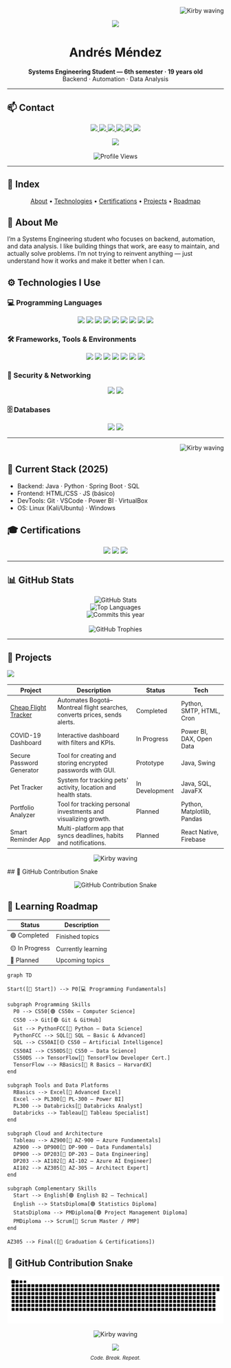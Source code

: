 <!-- Kirby floating at the top right -->
<p align="right">
  <img src="https://i.ibb.co/7dDQ7d4X/Sin-t-tulo.png" width="90px" alt="Kirby waving" />
</p>
<div align="center">
  <img src="https://capsule-render.vercel.app/api?type=waving&color=gradient&height=100&section=header"/>
  <br>
</div>

<h1 align="center">Andrés Méndez</h1>

<p align="center">
  <strong>Systems Engineering Student — 6th semester · 19 years old</strong><br>
  Backend · Automation · Data Analysis
</p>

---


## 📫 Contact

<p align="center">
  <a href="mailto:contrerandres001@gmail.com">
    <img src="https://img.shields.io/badge/Email-contrerandres001@gmail.com-red?style=for-the-badge&logo=gmail&logoColor=white" />
  </a>
  <a href="https://github.com/AndresContreras1034">
    <img src="https://img.shields.io/badge/GitHub-AndresContreras1034-black?style=for-the-badge&logo=github" />
  </a>
  <a href="https://www.linkedin.com/in/andres-contreras-mendez" target="_blank">
    <img src="https://img.shields.io/badge/LinkedIn-Andrés_Contreras-0A66C2?style=for-the-badge&logo=linkedin&logoColor=white" />
  </a>
  <a href="https://www.computrabajo.com.co/cvs-de-andres-contreras" target="_blank">
    <img src="https://img.shields.io/badge/Computrabajo-CV-blue?style=for-the-badge&logo=readme&logoColor=white" />
  </a>
  <a href="https://drive.google.com/your_cv_url_aqui">
    <img src="https://img.shields.io/badge/CV-Download_Resume-blue?style=for-the-badge&logo=readme&logoColor=white" />
  </a>
  <a href="#">
    <img src="https://img.shields.io/badge/Discord-.afcm01-5865F2?style=for-the-badge&logo=discord&logoColor=white" />
  </a>
</p>

<p align="center">
  <a href="https://open.spotify.com/track/7pofG9kjEbLdaY3OkqP25m">
    <img src="https://img.shields.io/badge/Now_Playing-Piel_de_Cordero-1DB954?style=flat-square&logo=spotify&logoColor=white" />
  </a>
</p>

<p align="center">
  <img src="https://komarev.com/ghpvc/?username=AndresContreras1034&label=Profile%20views&color=lightgray" alt="Profile Views" />
</p>


---
## 📌 Index

<p align="center">
  <a href="#about-me">About</a> •
  <a href="#technologies-i-use">Technologies</a> •
  <a href="#certifications">Certifications</a> •
  <a href="#projects">Projects</a> •
  <a href="#learning-roadmap">Roadmap</a>
</p>


## 🧠 About Me

I’m a Systems Engineering student who focuses on backend, automation, and data analysis. I like building things that work, are easy to maintain, and actually solve problems. I’m not trying to reinvent anything — just understand how it works and make it better when I can.
## ⚙️ Technologies I Use

### 💻 Programming Languages

<p align="center">
  <img src="https://img.shields.io/badge/Python-FFD43B?style=for-the-badge&logo=python&logoColor=black" />
  <img src="https://img.shields.io/badge/Java-007396?style=for-the-badge&logo=java&logoColor=white" />
  <img src="https://img.shields.io/badge/JavaScript-F7DF1E?style=for-the-badge&logo=javascript&logoColor=black" />
  <img src="https://img.shields.io/badge/C-00599C?style=for-the-badge&logo=c&logoColor=white" />
  <img src="https://img.shields.io/badge/C++-00599C?style=for-the-badge&logo=c%2B%2B&logoColor=white" />
  <img src="https://img.shields.io/badge/MATLAB-0076A8?style=for-the-badge&logo=mathworks&logoColor=white" />
  <img src="https://img.shields.io/badge/HTML5-E34F26?style=for-the-badge&logo=html5&logoColor=white" />
  <img src="https://img.shields.io/badge/CSS3-1572B6?style=for-the-badge&logo=css3&logoColor=white" />
  <img src="https://img.shields.io/badge/MongoDB-47A248?style=for-the-badge&logo=mongodb&logoColor=white" />
</p>


### 🛠️ Frameworks, Tools & Environments

<p align="center">
  <img src="https://img.shields.io/badge/Spring_Boot-6DB33F?style=for-the-badge&logo=springboot&logoColor=white" />
  <img src="https://img.shields.io/badge/Git-F05032?style=for-the-badge&logo=git&logoColor=white" />
  <img src="https://img.shields.io/badge/Power_BI-F2C811?style=for-the-badge&logo=powerbi&logoColor=black" />
  <img src="https://img.shields.io/badge/Arduino-00979D?style=for-the-badge&logo=arduino&logoColor=white" />
  <img src="https://img.shields.io/badge/Blender-F5792A?style=for-the-badge&logo=blender&logoColor=white" />
  <img src="https://img.shields.io/badge/Unreal_Engine-313131?style=for-the-badge&logo=unrealengine&logoColor=white" />
  <img src="https://img.shields.io/badge/VirtualBox-183A61?style=for-the-badge&logo=virtualbox&logoColor=white" />
</p>

### 🔐 Security & Networking

<p align="center">
  <img src="https://img.shields.io/badge/Kali_Linux-557C94?style=for-the-badge&logo=kalilinux&logoColor=white" />
  <img src="https://img.shields.io/badge/Packet_Tracer-1BA0E2?style=for-the-badge&logo=cisco&logoColor=white" />
</p>

### 🗄️ Databases

<p align="center">
  <img src="https://img.shields.io/badge/MySQL-4479A1?style=for-the-badge&logo=mysql&logoColor=white" />
  <img src="https://img.shields.io/badge/SQLite-003B57?style=for-the-badge&logo=sqlite&logoColor=white" />
</p>

---

<!-- Kirby waving in certifications -->
<p align="right">
  <img src="https://media.tenor.com/SVbG3gqVMBgAAAAj/kirby-wave.gif" width="90px" alt="Kirby waving" />
</p>

## 🧰 Current Stack (2025)

- Backend: Java · Python · Spring Boot · SQL
- Frontend: HTML/CSS · JS (básico)
- DevTools: Git · VSCode · Power BI · VirtualBox
- OS: Linux (Kali/Ubuntu) · Windows



## 🎓 Certifications

<p align="center">
  <img src="https://img.shields.io/badge/CS50x-Harvard-8A1538?style=for-the-badge&logo=harvard&logoColor=white" />
  <img src="https://img.shields.io/badge/Statistics_Diploma-UPC-orange?style=for-the-badge&logo=academia&logoColor=white" />
  <img src="https://img.shields.io/badge/Microsoft_Power_BI-Coming_Soon-yellow?style=for-the-badge&logo=microsoftpowerbi&logoColor=black" />
</p>

---

## 📊 GitHub Stats

<div align="center">

<!-- Estadísticas generales -->
<img height="160" src="https://github-readme-stats.vercel.app/api?username=AndresContreras1034&show_icons=true&theme=tokyonight&include_all_commits=true&count_private=true" alt="GitHub Stats" />
<br>

<!-- Lenguajes más usados -->
<img height="160" src="https://github-readme-stats.vercel.app/api/top-langs/?username=AndresContreras1034&layout=compact&theme=tokyonight" alt="Top Languages" />
<br>

<!-- Commits del año (shields.io) -->
<img src="https://img.shields.io/github/commit-activity/y/AndresContreras1034?label=Commits%20this%20year&color=blueviolet" alt="Commits this year" />
<br><br>

<!-- Trofeos visuales -->
<img src="https://github-profile-trophy.vercel.app/?username=AndresContreras1034&theme=tokyonight&no-frame=true&margin-w=10" alt="GitHub Trophies" />

</div>

---

## 🚀 Projects
<img src="https://media.giphy.com/media/UqZP58Q7Wv3cU/giphy.gif" width="30px"/>


<table align="center">
<thead>
<tr>
<th>Project</th>
<th>Description</th>
<th>Status</th>
<th>Tech</th>
</tr>
</thead>
<tbody>
<tr>
<td><a href="https://github.com/AndresContreras1034/rastreador_vuelos">Cheap Flight Tracker</a></td>
<td>Automates Bogotá–Montreal flight searches, converts prices, sends alerts.</td>
<td>Completed</td>
<td>Python, SMTP, HTML, Cron</td>
</tr>
<tr>
<td>COVID-19 Dashboard</td>
<td>Interactive dashboard with filters and KPIs.</td>
<td>In Progress</td>
<td>Power BI, DAX, Open Data</td>
</tr>
<tr>
<td>Secure Password Generator</td>
<td>Tool for creating and storing encrypted passwords with GUI.</td>
<td>Prototype</td>
<td>Java, Swing</td>
</tr>
<tr>
<td>Pet Tracker</td>
<td>System for tracking pets' activity, location and health stats.</td>
<td>In Development</td>
<td>Java, SQL, JavaFX</td>
</tr>
<tr>
<td>Portfolio Analyzer</td>
<td>Tool for tracking personal investments and visualizing growth.</td>
<td>Planned</td>
<td>Python, Matplotlib, Pandas</td>
</tr>
<tr>
<td>Smart Reminder App</td>
<td>Multi-platform app that syncs deadlines, habits and notifications.</td>
<td>Planned</td>
<td>React Native, Firebase</td>
</tr>
</tbody>
</table>

<p align="center">
  <img src="https://media.tenor.com/SVbG3gqVMBgAAAAj/kirby-wave.gif" width="100px" alt="Kirby waving" />
</p>
## 🐍 GitHub Contribution Snake

<p align="center">
  <img src="https://raw.githubusercontent.com/AndresContreras1034/snk/output/github-user-contribution.svg" alt="GitHub Contribution Snake" />

</p>


## 🎯 Learning Roadmap

| Status       | Description     |
|--------------|-----------------|
| 🟢 Completed | Finished topics |
| 🟡 In Progress | Currently learning |
| 🔴 Planned   | Upcoming topics |

```mermaid
graph TD

Start([🚀 Start]) --> P0[💻 Programming Fundamentals]

subgraph Programming Skills
  P0 --> CS50[🟢 CS50x – Computer Science]
  CS50 --> Git[🟢 Git & GitHub]
  Git --> PythonFCC[🔴 Python – Data Science]
  PythonFCC --> SQL[🔴 SQL – Basic & Advanced]
  SQL --> CS50AI[🟡 CS50 – Artificial Intelligence]
  CS50AI --> CS50DS[🔴 CS50 – Data Science]
  CS50DS --> TensorFlow[🔴 TensorFlow Developer Cert.]
  TensorFlow --> RBasics[🔴 R Basics – HarvardX]
end

subgraph Tools and Data Platforms
  RBasics --> Excel[🔴 Advanced Excel]
  Excel --> PL300[🔴 PL-300 – Power BI]
  PL300 --> Databricks[🔴 Databricks Analyst]
  Databricks --> Tableau[🔴 Tableau Specialist]
end

subgraph Cloud and Architecture
  Tableau --> AZ900[🔴 AZ-900 – Azure Fundamentals]
  AZ900 --> DP900[🔴 DP-900 – Data Fundamentals]
  DP900 --> DP203[🔴 DP-203 – Data Engineering]
  DP203 --> AI102[🔴 AI-102 – Azure AI Engineer]
  AI102 --> AZ305[🔴 AZ-305 – Architect Expert]
end

subgraph Complementary Skills
  Start --> English[🟢 English B2 – Technical]
  English --> StatsDiploma[🟢 Statistics Diploma]
  StatsDiploma --> PMDiploma[🟢 Project Management Diploma]
  PMDiploma --> Scrum[🔴 Scrum Master / PMP]
end

AZ305 --> Final([🏁 Graduation & Certifications])

```
## 🐍 GitHub Contribution Snake

<p align="center">
  <img src="https://raw.githubusercontent.com/AndresContreras1034/snake/output/github-contribution-grid-snake.svg" alt="GitHub Contribution Snake Animation" />
</p>




<p align="center">
  <img src="https://media.tenor.com/SVbG3gqVMBgAAAAj/kirby-wave.gif" width="100px" alt="Kirby waving" />
</p>

<div align="center">
  <img src="https://capsule-render.vercel.app/api?type=waving&color=gradient&height=100&section=footer"/>
  <br>
  <sub><em>Code. Break. Repeat. 
</div>



